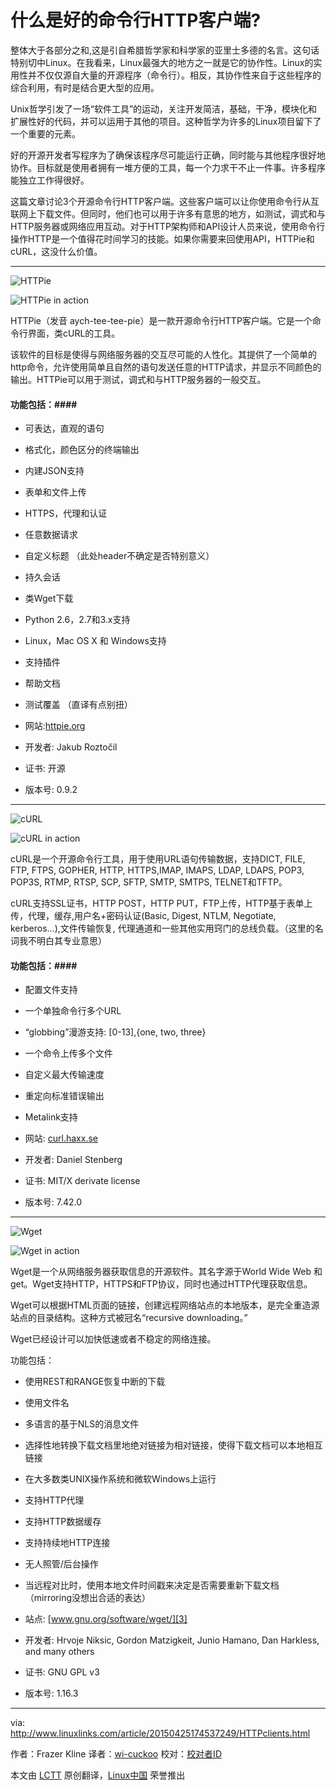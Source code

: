 什么是好的命令行HTTP客户端?
==============================================================================
整体大于各部分之和,这是引自希腊哲学家和科学家的亚里士多德的名言。这句话特别切中Linux。在我看来，Linux最强大的地方之一就是它的协作性。Linux的实用性并不仅仅源自大量的开源程序（命令行）。相反，其协作性来自于这些程序的综合利用，有时是结合更大型的应用。

Unix哲学引发了一场“软件工具”的运动，关注开发简洁，基础，干净，模块化和扩展性好的代码，并可以运用于其他的项目。这种哲学为许多的Linux项目留下了一个重要的元素。

好的开源开发者写程序为了确保该程序尽可能运行正确，同时能与其他程序很好地协作。目标就是使用者拥有一堆方便的工具，每一个力求干不止一件事。许多程序能独立工作得很好。

这篇文章讨论3个开源命令行HTTP客户端。这些客户端可以让你使用命令行从互联网上下载文件。但同时，他们也可以用于许多有意思的地方，如测试，调式和与HTTP服务器或网络应用互动。对于HTTP架构师和API设计人员来说，使用命令行操作HTTP是一个值得花时间学习的技能。如果你需要来回使用API，HTTPie和cURL，这没什么价值。

-------------

![HTTPie](http://www.linuxlinks.com/portal/content2/png/HTTPie.png)

![HTTPie in action](http://www.linuxlinks.com/portal/content/reviews/Internet/Screenshot-httpie.png)

HTTPie（发音 aych-tee-tee-pie）是一款开源命令行HTTP客户端。它是一个命令行界面，类cURL的工具。

该软件的目标是使得与网络服务器的交互尽可能的人性化。其提供了一个简单的http命令，允许使用简单且自然的语句发送任意的HTTP请求，并显示不同颜色的输出。HTTPie可以用于测试，调式和与HTTP服务器的一般交互。

#### 功能包括：####

- 可表达，直观的语句
- 格式化，颜色区分的终端输出
- 内建JSON支持
- 表单和文件上传
- HTTPS，代理和认证
- 任意数据请求
- 自定义标题  （此处header不确定是否特别意义）
- 持久会话
- 类Wget下载
- Python 2.6，2.7和3.x支持
- Linux，Mac OS X 和 Windows支持
- 支持插件
- 帮助文档
- 测试覆盖   （直译有点别扭）

- 网站:[httpie.org][1]
- 开发者: Jakub Roztočil
- 证书: 开源
- 版本号: 0.9.2

----------

![cURL](http://www.linuxlinks.com/portal/content2/png/cURL1.png)

![cURL in action](http://www.linuxlinks.com/portal/content/reviews/Internet/Screenshot-cURL.png)

cURL是一个开源命令行工具，用于使用URL语句传输数据，支持DICT, FILE, FTP, FTPS, GOPHER, HTTP, HTTPS,IMAP, IMAPS, LDAP, LDAPS, POP3, POP3S, RTMP, RTSP, SCP, SFTP, SMTP, SMTPS, TELNET和TFTP。

cURL支持SSL证书，HTTP POST，HTTP PUT，FTP上传，HTTP基于表单上传，代理，缓存,用户名+密码认证(Basic, Digest, NTLM, Negotiate, kerberos...),文件传输恢复, 代理通道和一些其他实用窍门的总线负载。（这里的名词我不明白其专业意思）

#### 功能包括：####

- 配置文件支持
- 一个单独命令行多个URL
- “globbing”漫游支持: [0-13],{one, two, three}
- 一个命令上传多个文件
- 自定义最大传输速度
- 重定向标准错误输出
- Metalink支持

- 网站: [curl.haxx.se][2]
- 开发者: Daniel Stenberg
- 证书: MIT/X derivate license
- 版本号: 7.42.0

----------

![Wget](http://www.linuxlinks.com/portal/content2/png/Wget1.png)

![Wget in action](http://www.linuxlinks.com/portal/content/reviews/Utilities/Screenshot-Wget.png)

Wget是一个从网络服务器获取信息的开源软件。其名字源于World Wide Web 和 get。Wget支持HTTP，HTTPS和FTP协议，同时也通过HTTP代理获取信息。

Wget可以根据HTML页面的链接，创建远程网络站点的本地版本，是完全重造源站点的目录结构。这种方式被冠名“recursive downloading。”

Wget已经设计可以加快低速或者不稳定的网络连接。

功能包括：

- 使用REST和RANGE恢复中断的下载
- 使用文件名
- 多语言的基于NLS的消息文件
- 选择性地转换下载文档里地绝对链接为相对链接，使得下载文档可以本地相互链接
- 在大多数类UNIX操作系统和微软Windows上运行
- 支持HTTP代理
- 支持HTTP数据缓存
- 支持持续地HTTP连接
- 无人照管/后台操作
- 当远程对比时，使用本地文件时间戳来决定是否需要重新下载文档  （mirroring没想出合适的表达）

- 站点: [www.gnu.org/software/wget/][3]
- 开发者: Hrvoje Niksic, Gordon Matzigkeit, Junio Hamano, Dan Harkless, and many others
- 证书: GNU GPL v3
- 版本号: 1.16.3

--------------------------------------------------------------------------------

via: http://www.linuxlinks.com/article/20150425174537249/HTTPclients.html

作者：Frazer Kline
译者：[wi-cuckoo](https://github.com/wi-cuckoo)
校对：[校对者ID](https://github.com/校对者ID)

本文由 [LCTT](https://github.com/LCTT/TranslateProject) 原创翻译，[Linux中国](http://linux.cn/) 荣誉推出

[1]:http://httpie.org/
[2]:http://curl.haxx.se/
[3]:https://www.gnu.org/software/wget/
